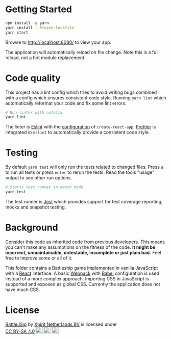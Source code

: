 # Getting Started

```sh
npm install -g yarn 
yarn install --frozen-lockfile
yarn start 
```

Browse to [http://localhost:8080/](http://localhost:8080/) to view your app.

The application will automatically reload on file change. Note this is a full reload, not a hot module replacement.

# Code quality
This project has a lint config which tries to avoid writing bugs combined with a config which ensures consistent code style. Running `yarn lint` which automatically reformat your code and fix some lint errors.

```sh
# Run linter with autofix
yarn lint
```

The linter is [Eslint](https://eslint.org/) with the [configuration](https://www.npmjs.com/package/eslint-config-react-app) of `create-react-app`. [Prettier](https://prettier.io/) is integrated in `eslint` to automatically provide a consistent code style.

# Testing
By default `yarn test` will only run the tests related to changed files. Press `a` to run all tests or press `enter` to rerun the tests. Read the tools "usage" output to see other run options.

```sh
# Starts test runner in watch mode
yarn test
```

The test runner is [Jest](https://facebook.github.io/jest/) which provides support for test coverage reporting, mocks and snapshot testing.

# Background
Consider this code as inherited code from previous developers. This means you can't make any assumptions on the fitness of the code. **It might be incorrect, unmaintainable, untestable, incomplete or just plain bad.** Feel free to improve some or all of it.

This folder contains a Battleship game implemented in vanilla JavaScript with a [React](https://reactjs.org/) interface. A basic [Webpack](https://webpack.js.org/) with [Babel](https://babeljs.io/) configuration is used instead of a more complex approach. Importing CSS in JavaScript is supported and exposed as global CSS. Currently the application does not have much CSS.

# License

<p xmlns:cc="http://creativecommons.org/ns#" xmlns:dct="http://purl.org/dc/terms/"><a property="dct:title" rel="cc:attributionURL" href="https://github.com/jessehouwing/BattleJSip">BattleJSip</a> by <a rel="cc:attributionURL dct:creator" property="cc:attributionName" href="https://xpirit.com">Xpirit Netherlands BV</a> is licensed under <a href="http://creativecommons.org/licenses/by-sa/4.0/?ref=chooser-v1" target="_blank" rel="license noopener noreferrer" style="display:inline-block;">CC BY-SA 4.0<img style="height:22px!important;margin-left:3px;vertical-align:text-bottom;" src="https://mirrors.creativecommons.org/presskit/icons/cc.svg?ref=chooser-v1"><img style="height:22px!important;margin-left:3px;vertical-align:text-bottom;" src="https://mirrors.creativecommons.org/presskit/icons/by.svg?ref=chooser-v1"><img style="height:22px!important;margin-left:3px;vertical-align:text-bottom;" src="https://mirrors.creativecommons.org/presskit/icons/sa.svg?ref=chooser-v1"></a></p>
